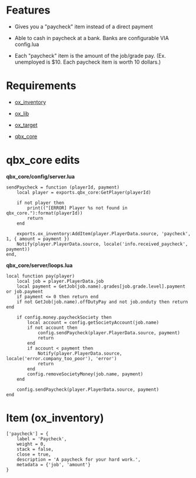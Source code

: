 # Features

- Gives you a "paycheck" item instead of a direct payment

- Able to cash in paycheck at a bank. Banks are configurable VIA config.lua

- Each "paycheck" item is the amount of the job/grade pay. (Ex. unemployed is $10. Each paycheck item is worth 10 dollars.)

# Requirements

- [ox_inventory](https://github.com/overextended/ox_inventory)

- [ox_lib](https://github.com/overextended/ox_lib)

- [ox_target](https://github.com/overextended/ox_target)

- [qbx_core](https://github.com/Qbox-project/qbx_core)

# qbx_core edits

**qbx_core/config/server.lua**

```
sendPaycheck = function (playerId, payment)
    local player = exports.qbx_core:GetPlayer(playerId)

    if not player then
        print(("[ERROR] Player %s not found in qbx_core."):format(playerId))
        return
    end

    exports.ox_inventory:AddItem(player.PlayerData.source, 'paycheck', 1, { amount = payment })
    Notify(player.PlayerData.source, locale('info.received_paycheck', payment))
end,
```

**qbx_core/server/loops.lua**

```
local function pay(player)
    local job = player.PlayerData.job
    local payment = GetJob(job.name).grades[job.grade.level].payment or job.payment
    if payment <= 0 then return end
    if not GetJob(job.name).offDutyPay and not job.onduty then return end

    if config.money.paycheckSociety then
        local account = config.getSocietyAccount(job.name)
        if not account then
            config.sendPaycheck(player.PlayerData.source, payment)
            return
        end
        if account < payment then
            Notify(player.PlayerData.source, locale('error.company_too_poor'), 'error')
            return
        end
        config.removeSocietyMoney(job.name, payment)
    end

    config.sendPaycheck(player.PlayerData.source, payment)
end
```

# Item (ox_inventory)

```
['paycheck'] = {
    label = 'Paycheck',
    weight = 0,
    stack = false,
    close = true,
    description = 'A paycheck for your hard work.',
    metadata = {'job', 'amount'}
}
```
